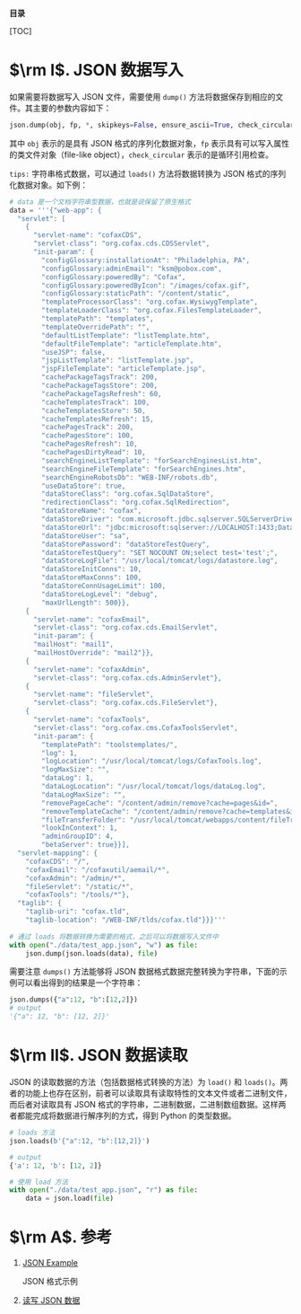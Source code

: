**目录**

[TOC]

# $\rm I$. JSON 数据写入

如果需要将数据写入 JSON 文件，需要使用 `dump()` 方法将数据保存到相应的文件。其主要的参数内容如下：

```python
json.dump(obj, fp, *, skipkeys=False, ensure_ascii=True, check_circular=True, allow_nan=True, cls=None, indent=None, separators=None, default=None, sort_keys=False, **kw)
```

其中 `obj` 表示的是具有 JSON 格式的序列化数据对象，`fp` 表示具有可以写入属性的类文件对象（file-like object），`check_circular` 表示的是循环引用检查。

`tips:` 字符串格式数据，可以通过 `loads()` 方法将数据转换为 JSON 格式的序列化数据对象。如下例：

```python
# data 是一个文档字符串型数据，也就是说保留了原生格式
data = '''{"web-app": {
  "servlet": [   
    {
      "servlet-name": "cofaxCDS",
      "servlet-class": "org.cofax.cds.CDSServlet",
      "init-param": {
        "configGlossary:installationAt": "Philadelphia, PA",
        "configGlossary:adminEmail": "ksm@pobox.com",
        "configGlossary:poweredBy": "Cofax",
        "configGlossary:poweredByIcon": "/images/cofax.gif",
        "configGlossary:staticPath": "/content/static",
        "templateProcessorClass": "org.cofax.WysiwygTemplate",
        "templateLoaderClass": "org.cofax.FilesTemplateLoader",
        "templatePath": "templates",
        "templateOverridePath": "",
        "defaultListTemplate": "listTemplate.htm",
        "defaultFileTemplate": "articleTemplate.htm",
        "useJSP": false,
        "jspListTemplate": "listTemplate.jsp",
        "jspFileTemplate": "articleTemplate.jsp",
        "cachePackageTagsTrack": 200,
        "cachePackageTagsStore": 200,
        "cachePackageTagsRefresh": 60,
        "cacheTemplatesTrack": 100,
        "cacheTemplatesStore": 50,
        "cacheTemplatesRefresh": 15,
        "cachePagesTrack": 200,
        "cachePagesStore": 100,
        "cachePagesRefresh": 10,
        "cachePagesDirtyRead": 10,
        "searchEngineListTemplate": "forSearchEnginesList.htm",
        "searchEngineFileTemplate": "forSearchEngines.htm",
        "searchEngineRobotsDb": "WEB-INF/robots.db",
        "useDataStore": true,
        "dataStoreClass": "org.cofax.SqlDataStore",
        "redirectionClass": "org.cofax.SqlRedirection",
        "dataStoreName": "cofax",
        "dataStoreDriver": "com.microsoft.jdbc.sqlserver.SQLServerDriver",
        "dataStoreUrl": "jdbc:microsoft:sqlserver://LOCALHOST:1433;DatabaseName=goon",
        "dataStoreUser": "sa",
        "dataStorePassword": "dataStoreTestQuery",
        "dataStoreTestQuery": "SET NOCOUNT ON;select test='test';",
        "dataStoreLogFile": "/usr/local/tomcat/logs/datastore.log",
        "dataStoreInitConns": 10,
        "dataStoreMaxConns": 100,
        "dataStoreConnUsageLimit": 100,
        "dataStoreLogLevel": "debug",
        "maxUrlLength": 500}},
    {
      "servlet-name": "cofaxEmail",
      "servlet-class": "org.cofax.cds.EmailServlet",
      "init-param": {
      "mailHost": "mail1",
      "mailHostOverride": "mail2"}},
    {
      "servlet-name": "cofaxAdmin",
      "servlet-class": "org.cofax.cds.AdminServlet"},
    {
      "servlet-name": "fileServlet",
      "servlet-class": "org.cofax.cds.FileServlet"},
    {
      "servlet-name": "cofaxTools",
      "servlet-class": "org.cofax.cms.CofaxToolsServlet",
      "init-param": {
        "templatePath": "toolstemplates/",
        "log": 1,
        "logLocation": "/usr/local/tomcat/logs/CofaxTools.log",
        "logMaxSize": "",
        "dataLog": 1,
        "dataLogLocation": "/usr/local/tomcat/logs/dataLog.log",
        "dataLogMaxSize": "",
        "removePageCache": "/content/admin/remove?cache=pages&id=",
        "removeTemplateCache": "/content/admin/remove?cache=templates&id=",
        "fileTransferFolder": "/usr/local/tomcat/webapps/content/fileTransferFolder",
        "lookInContext": 1,
        "adminGroupID": 4,
        "betaServer": true}}],
  "servlet-mapping": {
    "cofaxCDS": "/",
    "cofaxEmail": "/cofaxutil/aemail/*",
    "cofaxAdmin": "/admin/*",
    "fileServlet": "/static/*",
    "cofaxTools": "/tools/*"},
  "taglib": {
    "taglib-uri": "cofax.tld",
    "taglib-location": "/WEB-INF/tlds/cofax.tld"}}}'''
    
# 通过 loads 将数据转换为需要的格式，之后可以将数据写入文件中
with open("./data/test_app.json", "w") as file:
    json.dump(json.loads(data), file)
```

需要注意 `dumps()` 方法能够将 JSON 数据格式数据完整转换为字符串，下面的示例可以看出得到的结果是一个字符串：

```python
json.dumps({"a":12, "b":[12,2]})
# output
'{"a": 12, "b": [12, 2]}'
```

# $\rm II$. JSON 数据读取

JSON 的读取数据的方法（包括数据格式转换的方法）为 `load()` 和 `loads()`。两者的功能上也存在区别，前者可以读取具有读取特性的文本文件或者二进制文件，而后者对读取具有 JSON 格式的字符串，二进制数据，二进制数组数据。这样两者都能完成将数据进行解序列的方式，得到 Python 的类型数据。

```python
# loads 方法
json.loads(b'{"a":12, "b":[12,2]}')

# output
{'a': 12, 'b': [12, 2]}

# 使用 load 方法
with open("./data/test_app.json", "r") as file:
    data = json.load(file)
```

# $\rm A$. 参考

1. [JSON Example](https://json.org/example.html)

   JSON 格式示例

2. [读写 JSON 数据](https://python3-cookbook.readthedocs.io/zh_CN/latest/c06/p02_read-write_json_data.html)